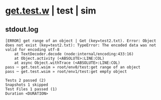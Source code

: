 # [get.test.w](../../../../../../examples/tests/sdk_tests/bucket/get.test.w) | test | sim

## stdout.log
```log
[ERROR] get range of an object | Get (key=test2.txt). Error: Object does not exist (key=test2.txt): TypeError: The encoded data was not valid for encoding utf-8
    at TextDecoder.decode (node:internal/encoding:433:16)
    at Object.activity (<ABSOLUTE>:LINE:COL)
    at async Object.withTrace (<ABSOLUTE>:LINE:COL)
pass ─ get.test.wsim » root/env0/test:get range of an object
pass ─ get.test.wsim » root/env1/test:get empty object      

Tests 2 passed (2)
Snapshots 1 skipped
Test Files 1 passed (1)
Duration <DURATION>
```

